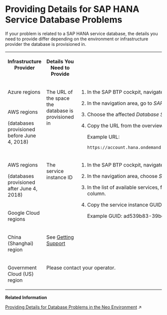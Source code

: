 <!-- loio75cde5383e8d42dabd039b7dceef9511 -->

<link rel="stylesheet" type="text/css" href="../css/sap-icons.css"/>

# Providing Details for SAP HANA Service Database Problems

If your problem is related to a SAP HANA service database, the details you need to provide differ depending on the environment or infrastructure provider the database is provisioned in.




<table>
<tr>
<th valign="top">

Infrastructure Provider



</th>
<th valign="top">

Details You Need to Provide



</th>
<th valign="top">

How to Find the Details You Need



</th>
</tr>
<tr>
<td valign="top">

Azure regions



</td>
<td valign="top" rowspan="2">

The URL of the space the database is provisioned in



</td>
<td valign="top" rowspan="2">

1.  In the SAP BTP cockpit, navigate to the org and space the database is provisioned in.

2.  In the navigation area, go to *SAP HANA* \> *Database Systems*.

3.  Choose the affected *Database System*.

4.  Copy the URL from the overview of the affected database system.

    Example URL:

    `https://account.hana.ondemand.com/cockpit#/globalaccount/<id>/subaccount/<id>/org/<id>/dbsystems/<id>/overview`




</td>
</tr>
<tr>
<td valign="top">

AWS regions

\(databases provisioned before June 4, 2018\)



</td>
</tr>
<tr>
<td valign="top">

AWS regions

\(databases provisioned after June 4, 2018\)



</td>
<td valign="top" rowspan="2">

The service instance ID



</td>
<td valign="top" rowspan="2">

1.  In the SAP BTP cockpit, navigate to the space the SAP HANA service instance is provisioned in.
2.  In the navigation area, choose *Services* \> *Service Instances*.
3.  In the list of available services, find your SAP HANA service instance and choose <span class="SAP-icons"></span> Open Dashboard from the *Actions* column.
4.  Copy the service instance GUID under *Details* \> *ID*.

    Example GUID: ad539b83-39bd-4ff4-8b41-1a5dfdfca7ea




</td>
</tr>
<tr>
<td valign="top">

Google Cloud regions



</td>
</tr>
<tr>
<td valign="top">

China \(Shanghai\) region



</td>
<td valign="top">

See [Getting Support](https://help.sap.com/viewer/cc53ad464a57404b8d453bbadbc81ceb/alibabacloud/en-US/7d64c7f819f246a59d8860146567c0e9.html) 



</td>
<td valign="top">

 



</td>
</tr>
<tr>
<td valign="top">

Government Cloud \(US\) region



</td>
<td valign="top" colspan="2">

Please contact your operator.



</td>
</tr>
</table>

**Related Information**  


[Providing Details for Database Problems in the Neo Environment](https://help.sap.com/viewer/ea72206b834e4ace9cd834feed6c0e09/Cloud/en-US/74749227a1f1470e939ddd3ce9bea1c4.html "If your problem is related to a database, the details you need to provide differ depending on the environment or infrastructure provider the database is provisioned in.") :arrow_upper_right:

